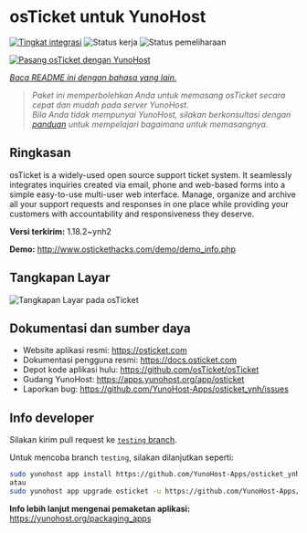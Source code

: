 <!--
N.B.: README ini dibuat secara otomatis oleh <https://github.com/YunoHost/apps/tree/master/tools/readme_generator>
Ini TIDAK boleh diedit dengan tangan.
-->

# osTicket untuk YunoHost

[![Tingkat integrasi](https://apps.yunohost.org/badge/integration/osticket)](https://ci-apps.yunohost.org/ci/apps/osticket/)
![Status kerja](https://apps.yunohost.org/badge/state/osticket)
![Status pemeliharaan](https://apps.yunohost.org/badge/maintained/osticket)

[![Pasang osTicket dengan YunoHost](https://install-app.yunohost.org/install-with-yunohost.svg)](https://install-app.yunohost.org/?app=osticket)

*[Baca README ini dengan bahasa yang lain.](./ALL_README.md)*

> *Paket ini memperbolehkan Anda untuk memasang osTicket secara cepat dan mudah pada server YunoHost.*  
> *Bila Anda tidak mempunyai YunoHost, silakan berkonsultasi dengan [panduan](https://yunohost.org/install) untuk mempelajari bagaimana untuk memasangnya.*

## Ringkasan

osTicket is a widely-used open source support ticket system. It seamlessly integrates inquiries created via email, phone and web-based forms into a simple easy-to-use multi-user web interface. Manage, organize and archive all your support requests and responses in one place while providing your customers with accountability and responsiveness they deserve.

**Versi terkirim:** 1.18.2~ynh2

**Demo:** <http://www.ostickethacks.com/demo/demo_info.php>

## Tangkapan Layar

![Tangkapan Layar pada osTicket](./doc/screenshots/screenshot.png)

## Dokumentasi dan sumber daya

- Website aplikasi resmi: <https://osticket.com>
- Dokumentasi pengguna resmi: <https://docs.osticket.com>
- Depot kode aplikasi hulu: <https://github.com/osTicket/osTicket>
- Gudang YunoHost: <https://apps.yunohost.org/app/osticket>
- Laporkan bug: <https://github.com/YunoHost-Apps/osticket_ynh/issues>

## Info developer

Silakan kirim pull request ke [`testing` branch](https://github.com/YunoHost-Apps/osticket_ynh/tree/testing).

Untuk mencoba branch `testing`, silakan dilanjutkan seperti:

```bash
sudo yunohost app install https://github.com/YunoHost-Apps/osticket_ynh/tree/testing --debug
atau
sudo yunohost app upgrade osticket -u https://github.com/YunoHost-Apps/osticket_ynh/tree/testing --debug
```

**Info lebih lanjut mengenai pemaketan aplikasi:** <https://yunohost.org/packaging_apps>
